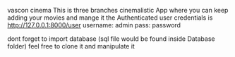 vascon cinema 
This is three branches cinemalistic App where you can keep adding your movies and mange it
the Authenticated user credentials is http://127.0.0.1:8000/user
username:  admin
pass: password

dont forget to import database (sql file would be found inside Database folder)
feel free to clone it and manipulate it
